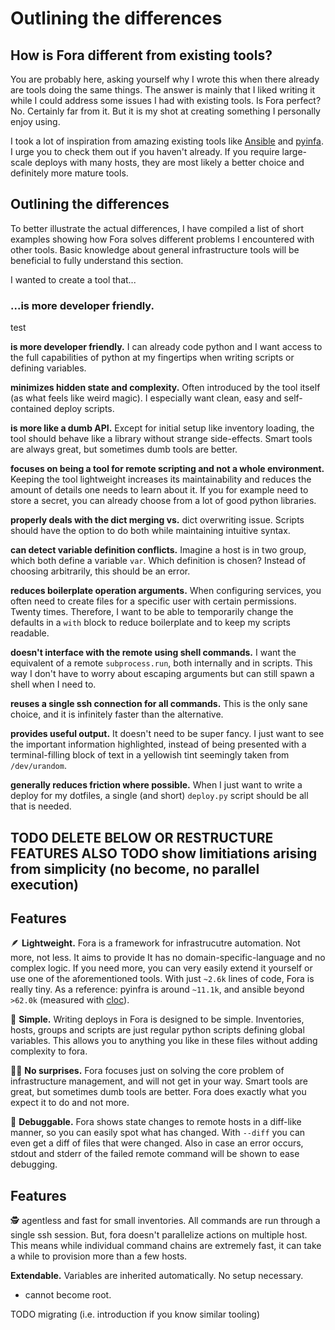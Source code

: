 # Outlining the differences

## How is Fora different from existing tools?

You are probably here, asking yourself why I wrote this when there already are tools doing the same things. The answer is mainly that I liked writing it while I could address some issues I had with existing tools. Is Fora perfect? No. Certainly far from it. But it is my shot at creating something I personally enjoy using.

I took a lot of inspiration from amazing existing tools like [Ansible](https://www.ansible.com) and [pyinfa](https://pyinfra.com). I urge you to check them out if you haven't already. If you require large-scale deploys with many hosts, they are most likely a better choice and definitely more mature tools.

## Outlining the differences

To better illustrate the actual differences, I have compiled a list of short examples showing how Fora solves different problems I encountered with other tools. Basic knowledge about general infrastructure tools will be beneficial to fully understand this section.

I wanted to create a tool that...

### ...is more developer friendly.

test

**is more developer friendly.** I can already code python and I want access to the full capabilities of python at my fingertips when writing scripts or defining variables.

**minimizes hidden state and complexity.** Often introduced by the tool itself (as what feels like weird magic). I especially want clean, easy and self-contained deploy scripts.

**is more like a dumb API.** Except for initial setup like inventory loading, the tool should behave like a library without strange side-effects. Smart tools are always great, but sometimes dumb tools are better.

**focuses on being a tool for remote scripting and not a whole environment.** Keeping the tool lightweight increases its maintainability and reduces the amount of details one needs to learn about it. If you for example need to store a secret, you can already choose from a lot of good python libraries.

**properly deals with the dict merging vs.** dict overwriting issue. Scripts should have the option to do both while maintaining intuitive syntax.

**can detect variable definition conflicts.** Imagine a host is in two group, which both define a variable `var`. Which definition is chosen? Instead of choosing arbitrarily, this should be an error.

**reduces boilerplate operation arguments.** When configuring services, you often need to create files for a specific user with certain permissions. Twenty times. Therefore, I want to be able to temporarily change the defaults in a `with` block to reduce boilerplate and to keep my scripts readable.

**doesn't interface with the remote using shell commands.** I want the equivalent of a remote `subprocess.run`, both internally and in scripts. This way I don't have to worry about escaping arguments but can still spawn a shell when I need to.

**reuses a single ssh connection for all commands.** This is the only sane choice, and it is infinitely faster than the alternative.

**provides useful output.** It doesn't need to be super fancy. I just want to see the important information highlighted, instead of being presented with a terminal-filling block of text in a yellowish tint seemingly taken from `/dev/urandom`.

**generally reduces friction where possible.** When I just want to write a deploy for my dotfiles, a single (and short) `deploy.py` script should be all that is needed.

## TODO DELETE BELOW OR RESTRUCTURE FEATURES ALSO TODO show limitiations arising from simplicity (no become, no parallel execution)

## Features

🪶 **Lightweight.** Fora is a framework for infrastrucutre automation. Not more, not less. It aims to provide It has no domain-specific-language and no complex logic. If you need more, you can very easily extend it yourself or use one of the aforementioned tools. With just `~2.6k` lines of code, Fora is really tiny. As a reference: pyinfra is around `~11.1k`, and ansible beyond `>62.0k` (measured with [cloc](https://github.com/AlDanial/cloc)).

🌱 **Simple.** Writing deploys in Fora is designed to be simple. Inventories, hosts, groups and scripts are just regular python scripts defining global variables. This allows you to anything you like in these files without adding complexity to fora.

🎉⃠ **No surprises.** Fora focuses just on solving the core problem of infrastructure management, and will not get in your way. Smart tools are great, but sometimes dumb tools are better. Fora does exactly what you expect it to do and not more.

🐞 **Debuggable.** Fora shows state changes to remote hosts in a diff-like manner, so you can easily spot what has changed. With `--diff` you can even get a diff of files that were changed. Also in case an error occurs, stdout and stderr of the failed remote command will be shown to ease debugging.

## Features

🕵️ agentless and fast for small inventories. All commands are run through a single ssh session. But, fora doesn't parallelize actions on multiple host. This means while individual command chains are extremely fast, it can take a while to provision more than a few hosts.

**Extendable.** Variables are inherited automatically. No setup necessary.

* cannot become root.

TODO migrating (i.e. introduction if you know similar tooling)

